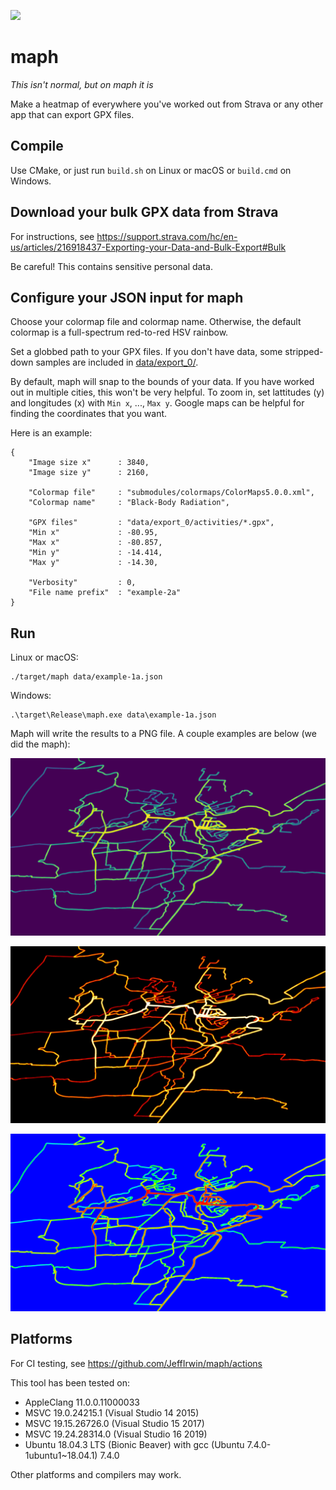 ![](https://github.com/JeffIrwin/maph/workflows/CI/badge.svg)
# maph
*This isn't normal, but on maph it is*

Make a heatmap of everywhere you've worked out from Strava or any other app that can export GPX files.

## Compile

Use CMake, or just run `build.sh` on Linux or macOS or `build.cmd` on Windows.

## Download your bulk GPX data from Strava

For instructions, see https://support.strava.com/hc/en-us/articles/216918437-Exporting-your-Data-and-Bulk-Export#Bulk

Be careful!  This contains sensitive personal data.

## Configure your JSON input for maph

Choose your colormap file and colormap name.  Otherwise, the default colormap is a full-spectrum red-to-red HSV rainbow.

Set a globbed path to your GPX files.  If you don't have data, some stripped-down samples are included in [data/export\_0/](data/export_0/).

By default, maph will snap to the bounds of your data.  If you have worked out in multiple cities, this won't be very helpful.  To zoom in, set lattitudes (y) and longitudes (x) with `Min x`, ..., `Max y`.  Google maps can be helpful for finding the coordinates that you want.

Here is an example:

    {
    	"Image size x"      : 3840,
    	"Image size y"      : 2160,
    
    	"Colormap file"     : "submodules/colormaps/ColorMaps5.0.0.xml",
    	"Colormap name"     : "Black-Body Radiation",
    
    	"GPX files"         : "data/export_0/activities/*.gpx",
    	"Min x"             : -80.95,
    	"Max x"             : -80.857,
    	"Min y"             : -14.414,
    	"Max y"             : -14.30,
    
    	"Verbosity"         : 0,
    	"File name prefix"  : "example-2a"
    }

## Run
Linux or macOS:

    ./target/maph data/example-1a.json
    
Windows:

    .\target\Release\maph.exe data\example-1a.json

Maph will write the results to a PNG file.  A couple examples are below (we did the maph):

![Viridis colormap](https://raw.githubusercontent.com/JeffIrwin/maph/master/data/expected-output/example-1a.png)

![Black-body radiation colormap](https://raw.githubusercontent.com/JeffIrwin/maph/master/data/expected-output/example-2a.png)

![Blue to red rainbow colormap](https://raw.githubusercontent.com/JeffIrwin/maph/master/data/expected-output/example-3a.png)

## Platforms

For CI testing, see https://github.com/JeffIrwin/maph/actions

This tool has been tested on:
- AppleClang 11.0.0.11000033
- MSVC 19.0.24215.1 (Visual Studio 14 2015)
- MSVC 19.15.26726.0 (Visual Studio 15 2017)
- MSVC 19.24.28314.0 (Visual Studio 16 2019)
- Ubuntu 18.04.3 LTS (Bionic Beaver) with gcc (Ubuntu 7.4.0-1ubuntu1\~18.04.1) 7.4.0

Other platforms and compilers may work.

